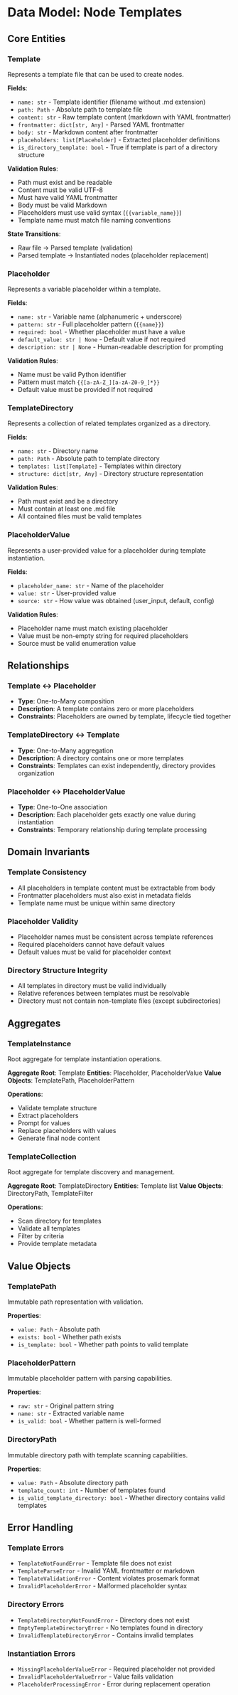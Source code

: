 # Data Model: Node Templates

## Core Entities

### Template
Represents a template file that can be used to create nodes.

**Fields**:
- `name: str` - Template identifier (filename without .md extension)
- `path: Path` - Absolute path to template file
- `content: str` - Raw template content (markdown with YAML frontmatter)
- `frontmatter: dict[str, Any]` - Parsed YAML frontmatter
- `body: str` - Markdown content after frontmatter
- `placeholders: list[Placeholder]` - Extracted placeholder definitions
- `is_directory_template: bool` - True if template is part of a directory structure

**Validation Rules**:
- Path must exist and be readable
- Content must be valid UTF-8
- Must have valid YAML frontmatter
- Body must be valid Markdown
- Placeholders must use valid syntax (`{{variable_name}}`)
- Template name must match file naming conventions

**State Transitions**:
- Raw file → Parsed template (validation)
- Parsed template → Instantiated nodes (placeholder replacement)

### Placeholder
Represents a variable placeholder within a template.

**Fields**:
- `name: str` - Variable name (alphanumeric + underscore)
- `pattern: str` - Full placeholder pattern (`{{name}}`)
- `required: bool` - Whether placeholder must have a value
- `default_value: str | None` - Default value if not required
- `description: str | None` - Human-readable description for prompting

**Validation Rules**:
- Name must be valid Python identifier
- Pattern must match `{{[a-zA-Z_][a-zA-Z0-9_]*}}`
- Default value must be provided if not required

### TemplateDirectory
Represents a collection of related templates organized as a directory.

**Fields**:
- `name: str` - Directory name
- `path: Path` - Absolute path to template directory
- `templates: list[Template]` - Templates within directory
- `structure: dict[str, Any]` - Directory structure representation

**Validation Rules**:
- Path must exist and be a directory
- Must contain at least one .md file
- All contained files must be valid templates

### PlaceholderValue
Represents a user-provided value for a placeholder during template instantiation.

**Fields**:
- `placeholder_name: str` - Name of the placeholder
- `value: str` - User-provided value
- `source: str` - How value was obtained (user_input, default, config)

**Validation Rules**:
- Placeholder name must match existing placeholder
- Value must be non-empty string for required placeholders
- Source must be valid enumeration value

## Relationships

### Template ↔ Placeholder
- **Type**: One-to-Many composition
- **Description**: A template contains zero or more placeholders
- **Constraints**: Placeholders are owned by template, lifecycle tied together

### TemplateDirectory ↔ Template
- **Type**: One-to-Many aggregation
- **Description**: A directory contains one or more templates
- **Constraints**: Templates can exist independently, directory provides organization

### Placeholder ↔ PlaceholderValue
- **Type**: One-to-One association
- **Description**: Each placeholder gets exactly one value during instantiation
- **Constraints**: Temporary relationship during template processing

## Domain Invariants

### Template Consistency
- All placeholders in template content must be extractable from body
- Frontmatter placeholders must also exist in metadata fields
- Template name must be unique within same directory

### Placeholder Validity
- Placeholder names must be consistent across template references
- Required placeholders cannot have default values
- Default values must be valid for placeholder context

### Directory Structure Integrity
- All templates in directory must be valid individually
- Relative references between templates must be resolvable
- Directory must not contain non-template files (except subdirectories)

## Aggregates

### TemplateInstance
Root aggregate for template instantiation operations.

**Aggregate Root**: Template
**Entities**: Placeholder, PlaceholderValue
**Value Objects**: TemplatePath, PlaceholderPattern

**Operations**:
- Validate template structure
- Extract placeholders
- Prompt for values
- Replace placeholders with values
- Generate final node content

### TemplateCollection
Root aggregate for template discovery and management.

**Aggregate Root**: TemplateDirectory
**Entities**: Template list
**Value Objects**: DirectoryPath, TemplateFilter

**Operations**:
- Scan directory for templates
- Validate all templates
- Filter by criteria
- Provide template metadata

## Value Objects

### TemplatePath
Immutable path representation with validation.

**Properties**:
- `value: Path` - Absolute path
- `exists: bool` - Whether path exists
- `is_template: bool` - Whether path points to valid template

### PlaceholderPattern
Immutable placeholder pattern with parsing capabilities.

**Properties**:
- `raw: str` - Original pattern string
- `name: str` - Extracted variable name
- `is_valid: bool` - Whether pattern is well-formed

### DirectoryPath
Immutable directory path with template scanning capabilities.

**Properties**:
- `value: Path` - Absolute directory path
- `template_count: int` - Number of templates found
- `is_valid_template_directory: bool` - Whether directory contains valid templates

## Error Handling

### Template Errors
- `TemplateNotFoundError` - Template file does not exist
- `TemplateParseError` - Invalid YAML frontmatter or markdown
- `TemplateValidationError` - Content violates prosemark format
- `InvalidPlaceholderError` - Malformed placeholder syntax

### Directory Errors
- `TemplateDirectoryNotFoundError` - Directory does not exist
- `EmptyTemplateDirectoryError` - No templates found in directory
- `InvalidTemplateDirectoryError` - Contains invalid templates

### Instantiation Errors
- `MissingPlaceholderValueError` - Required placeholder not provided
- `InvalidPlaceholderValueError` - Value fails validation
- `PlaceholderProcessingError` - Error during replacement operation
